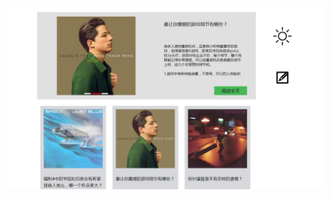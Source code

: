![Image text](https://raw.githubusercontent.com/StonePang/blog/master/img_folder/blog%E9%A6%96%E9%A1%B5.jpg)
